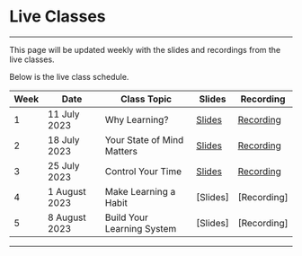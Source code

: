 # Live Classes

---

This page will be updated weekly with the slides and recordings from the live classes.

Below is the live class schedule.

| Week  | Date | Class Topic | Slides | Recording |
| --- | --- | --- | --- | --- |
| 1 | 11 July 2023 | Why Learning?| [Slides](https://docs.google.com/presentation/d/1Vn5oTHO_Rngm4RWmfI8hlWp4R-JhJ7AlqofWeGwmzZA/edit?usp=sharing)| [Recording](https://www.youtube.com/watch?v=haQN74Uee5E) |
| 2 | 18 July 2023 | Your State of Mind Matters | [Slides](https://docs.google.com/presentation/d/1qeAQ0_tKTVaA4UeDLHnQ4uY6-9yATyoK8MgyCjyo6Uc/edit?usp=sharing) | [Recording](https://youtu.be/u6dVOX3d1Vw) |
| 3 | 25 July 2023 | Control Your Time | [Slides](https://docs.google.com/presentation/d/1NjYaMqQ-1YNPOodtgiFgCtadazD64_5pfkJdrcNcF8w/edit?usp=sharing)| [Recording](https://youtu.be/YiSK9CcX4O4) |
| 4 | 1 August 2023 | Make Learning a Habit| [Slides]| [Recording] |
| 5 | 8 August 2023 | Build Your Learning System | [Slides]| [Recording] |

---
